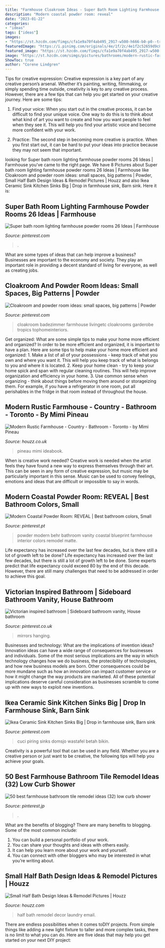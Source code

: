 ```yaml
---
title: "Farmhouse Cloakroom Ideas - Super Bath Room Lighting Farmhouse Powder Rooms 26 Ideas"
description: "Modern coastal powder room: reveal"
date: "2023-01-22"
categories:
- "ideas"
tags: ["ideas"]
images:
- "https://st.hzcdn.com/fimgs/cfa1e9a70f4ab495_2917-w500-h666-b0-p0--traditional-laundry-room.jpg"
featuredImage: "https://i.pinimg.com/originals/4e/1f/2c/4e1f2c52659d9c85035c2b8cc67e05cf.jpg"
featured_image: "https://st.hzcdn.com/fimgs/cfa1e9a70f4ab495_2917-w500-h666-b0-p0--traditional-laundry-room.jpg"
image: "https://st.hzcdn.com/simgs/pictures/bathrooms/modern-rustic-farmhouse-mimi-pineau-design-img~abd185280683ca8b_4-4288-1-7da940a.jpg"
ShowToc: true
author: "Corene Lindgren"
---
```



Tips for creative expression:
Creative expression is a key part of any creative person’s arsenal. Whether it’s painting, writing, filmmaking, or simply spending time outside, creativity is key to any creative process. However, there are a few tips that can help you get started on your creative journey. Here are some tips:
1. Find your voice: When you start out in the creative process, it can be difficult to find your unique voice. One way to do this is to think about what kind of art you want to create and how you want people to feel when they see it. This will help you find your artistic voice and become more confident with your work.

2. Practice: The second step in becoming more creative is practice. When you first start out, it can be hard to put your ideas into practice because they may not seem that important.

	

		
looking for Super bath room lighting farmhouse powder rooms 26 Ideas | Farmhouse you've came to the right page. We have 8 Pictures about Super bath room lighting farmhouse powder rooms 26 Ideas | Farmhouse like Cloakroom and powder room ideas: small spaces, big patterns | Powder, Small Half Bath Design Ideas &amp; Remodel Pictures | Houzz and also Ikea Ceramic Sink Kitchen Sinks Big | Drop in farmhouse sink, Barn sink. Here it is:
		
    
## Super Bath Room Lighting Farmhouse Powder Rooms 26 Ideas | Farmhouse

<img loading=lazy src="https://i.pinimg.com/736x/52/45/4a/52454a84614024272007804247246602.jpg" onerror="this.onerror=null;this.src='https://tse2.mm.bing.net/th?id=OIP.dz9UvwJmdCHE-Y4Ld6AwvwAAAA&amp;pid=15.1';" alt="Super bath room lighting farmhouse powder rooms 26 Ideas | Farmhouse">

_Source: pinterest.com_

>. 

	

What are some types of ideas that can help improve a business?
Businesses are important to the economy and society. They play an important role in providing a decent standard of living for everyone, as well as creating jobs.

    
## Cloakroom And Powder Room Ideas: Small Spaces, Big Patterns | Powder

<img loading=lazy src="https://i.pinimg.com/originals/4e/1f/2c/4e1f2c52659d9c85035c2b8cc67e05cf.jpg" onerror="this.onerror=null;this.src='https://tse1.mm.bing.net/th?id=OIP.HLSKVEYm6ti7kFYEQPYcjwHaKX&amp;pid=15.1';" alt="Cloakroom and powder room ideas: small spaces, big patterns | Powder">

_Source: pinterest.com_

>cloakroom badezimmer farmhouse livingetc cloakrooms garderobe tropics tophomeinteriors. 

	

Get organized: What are some simple tips to make your home more efficient and organized?
In order to be more efficient and organized, it is important to have a plan. Here are some tips to help make your home more efficient and organized: 1. Make a list of all of your possessions - keep track of what you own and where you want it. This will help you keep track of what is belongs to you and where it is located. 
2. Keep your home clean - try to keep your home spick and span with regular cleaning routines. This will help improve organization and efficiency in your home. 3. Use common sense when organizing - think about things before moving them around or storageizing them. For example, if you have a refrigerator in one room, put all perishables in the fridge in that room instead of throughout the house. 
    
## Modern Rustic Farmhouse - Country - Bathroom - Toronto - By Mimi Pineau

<img loading=lazy src="https://st.hzcdn.com/simgs/pictures/bathrooms/modern-rustic-farmhouse-mimi-pineau-design-img~abd185280683ca8b_4-4288-1-7da940a.jpg" onerror="this.onerror=null;this.src='https://tse3.mm.bing.net/th?id=OIP.9MLbl1hw--Ln1tV7G7kt1QAAAA&amp;pid=15.1';" alt="Modern Rustic Farmhouse - Country - Bathroom - Toronto - by Mimi Pineau">

_Source: houzz.co.uk_

>pineau mimi ideabook. 

	

When is creative work needed?
Creative work is needed when the artist feels they have found a new way to express themselves through their art. This can be seen in any form of creative expression, but music may be particularly important in this sense. Music can be used to convey feelings, emotions and ideas that are difficult or impossible to say in words.

    
## Modern Coastal Powder Room: REVEAL | Best Bathroom Colors, Small

<img loading=lazy src="https://i.pinimg.com/originals/7b/ac/07/7bac07b7c88d5b14d17331ad6d11e763.jpg" onerror="this.onerror=null;this.src='https://tse1.mm.bing.net/th?id=OIP.F-jOXdtOr-gsM-GT2YyRLQHaLH&amp;pid=15.1';" alt="Modern Coastal Powder Room: REVEAL | Best bathroom colors, Small">

_Source: pinterest.pt_

>powder modern behr bathroom vanity coastal blueprint farmhouse interior colors remodel matte. 

	

Life expectancy has increased over the last few decades, but is there still a lot of growth left to be done?
Life expectancy has increased over the last few decades, but there is still a lot of growth left to be done. Some experts predict that life expectancy could exceed 80 by the end of this decade. However, there are still many challenges that need to be addressed in order to achieve this goal.

    
## Victorian Inspired Bathroom | Sideboard Bathroom Vanity, House Bathroom

<img loading=lazy src="https://i.pinimg.com/originals/1a/6a/de/1a6adeae44b69e332af8f577eb7b9b10.jpg" onerror="this.onerror=null;this.src='https://tse4.mm.bing.net/th?id=OIP.CHkglWLBGWqmv6Yk1z466QHaML&amp;pid=15.1';" alt="Victorian inspired bathroom | Sideboard bathroom vanity, House bathroom">

_Source: pinterest.co.uk_

>mirrors hanging. 

	

Businesses and technology: What are the implications of invention ideas?
Innovation ideas can have a wide range of consequences for businesses and individuals. Some of the most serious implications are the way in which technology changes how we do business, the protecibility of technologies, and how new business models are born. Other consequences could be more mundane such as how an innovation can impact customer service or how it might change the way products are marketed. All of these potential implications deserve careful consideration as businesses scramble to come up with new ways to exploit new inventions.

    
## Ikea Ceramic Sink Kitchen Sinks Big | Drop In Farmhouse Sink, Barn Sink

<img loading=lazy src="https://i.pinimg.com/originals/b6/03/18/b6031893b0a6893170fd606aa38e1a3a.jpg" onerror="this.onerror=null;this.src='https://tse3.mm.bing.net/th?id=OIP.Q-6XQw-8UETGX8_w6bgXjAHaE-&amp;pid=15.1';" alt="Ikea Ceramic Sink Kitchen Sinks Big | Drop in farmhouse sink, Barn sink">

_Source: pinterest.com_

>cuci piring sinks domsjo wastafel betah bikin. 

	

Creativity is a powerful tool that can be used in any field. Whether you are a creative person or just want to be creative, the following tips will help you achieve your goals.

    
## 50 Best Farmhouse Bathroom Tile Remodel Ideas (32) Low Curb Shower

<img loading=lazy src="https://i.pinimg.com/736x/3a/a9/0b/3aa90b527f02d1951a21751f4b664a34.jpg" onerror="this.onerror=null;this.src='https://tse2.mm.bing.net/th?id=OIP.aRibinfBxkvpzUaaOnuUmgHaKN&amp;pid=15.1';" alt="50 best farmhouse bathroom tile remodel ideas (32) low curb shower">

_Source: pinterest.jp_

>. 

	

What are the benefits of blogging?
There are many benefits to blogging. Some of the most common include: 
1. You can build a personal portfolio of your work. 
2. You can share your thoughts and ideas with others easily. 
3. It can help you learn more about your work and yourself. 
4. You can connect with other bloggers who may be interested in what you’re writing about. 

    
## Small Half Bath Design Ideas &amp; Remodel Pictures | Houzz

<img loading=lazy src="https://st.hzcdn.com/fimgs/cfa1e9a70f4ab495_2917-w500-h666-b0-p0--traditional-laundry-room.jpg" onerror="this.onerror=null;this.src='https://tse3.mm.bing.net/th?id=OIP.F9vQavr8uLTzgx5-WbH6RgHaJ3&amp;pid=15.1';" alt="Small Half Bath Design Ideas &amp; Remodel Pictures | Houzz">

_Source: houzz.com_

>half bath remodel decor laundry email. 

	

There are endless possibilities when it comes toDIY projects. From simple things like adding a new light fixture to taller and more complex tasks, there is no limit to what you can do. Here are five ideas that may help you get started on your next DIY project: 

